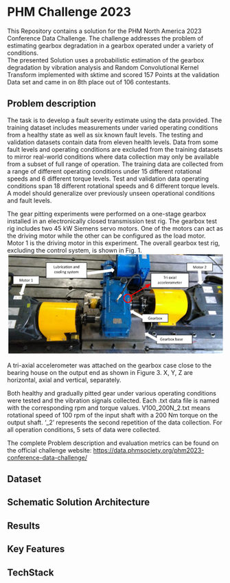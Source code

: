 # PHM Challenge 2023

This Repository contains a solution for the PHM North America 2023 Conference Data Challenge. The challenge addresses the problem of estimating gearbox degradation in a gearbox operated under a variety of conditions.   
The presented Solution uses a probabilistic estimation of the gearbox degradation by vibration analysis and Random Convolutional Kernel Transform implemented with sktime and scored 157 Points at the validation Data set and came in on 8th place out of 106 contestants.

## Problem description

The task is to develop a fault severity estimate using the data provided. The training dataset includes measurements under varied operating conditions from a healthy state as well as six known fault levels. The testing and validation datasets contain data from eleven health levels. Data from some fault levels and operating conditions are excluded from the training datasets to mirror real-world conditions where data collection may only be available from a subset of full range of operation. The training data are collected from a range of different operating conditions under 15 different rotational speeds and 6 different torque levels. Test and validation data operating conditions span 18 different rotational speeds and 6 different torque levels. A model should generalize over previously unseen operational conditions and fault levels.

The gear pitting experiments were performed on a one-stage gearbox installed in an electronically closed transmission test rig.  The gearbox test rig includes two 45 kW Siemens servo motors.  One of the motors can act as the driving motor while the other can be configured as the load motor.  Motor 1 is the driving motor in this experiment. The overall gearbox test rig, excluding the control system, is shown in Fig. 1.
![alt text](image.png)

A tri-axial accelerometer was attached on the gearbox case close to the bearing house on the output end as shown in Figure 3. X, Y, Z are horizontal, axial and vertical, separately.

Both healthy and gradually pitted gear under various operating conditions were tested and the vibration signals collected. Each .txt data file is named with the corresponding rpm and torque values. V100_200N_2.txt means rotational speed of 100 rpm of the input shaft with a 200 Nm torque on the output shaft. ‘_2’ represents the second repetition of the data collection. For all operation conditions, 5 sets of data were collected.

The complete Problem description and evaluation metrics can be found on the official challenge website:
https://data.phmsociety.org/phm2023-conference-data-challenge/

## Dataset

## Schematic Solution Architecture

## Results

## Key Features


## TechStack
